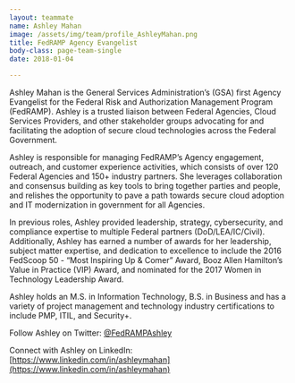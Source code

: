 ```yaml
---
layout: teammate
name: Ashley Mahan
image: /assets/img/team/profile_AshleyMahan.png
title: FedRAMP Agency Evangelist
body-class: page-team-single
date: 2018-01-04

---
```

Ashley Mahan is the General Services Administration’s (GSA) first Agency Evangelist for the Federal Risk and Authorization Management Program (FedRAMP).  Ashley is a trusted liaison between Federal Agencies, Cloud Services Providers, and other stakeholder groups advocating for and facilitating the adoption of secure cloud technologies across the Federal Government. 

Ashley is responsible for managing FedRAMP’s Agency engagement, outreach, and customer experience activities, which consists of over 120 Federal Agencies and 150+ industry partners. She leverages collaboration and consensus building as key tools to bring together parties and people, and relishes the opportunity to pave a path towards secure cloud adoption and IT modernization in government for all Agencies.

In previous roles, Ashley provided leadership, strategy, cybersecurity, and compliance expertise to multiple Federal partners (DoD/LEA/IC/Civil).  Additionally, Ashley has earned a number of awards for her leadership, subject matter expertise, and dedication to excellence to include the 2016 FedScoop 50 - “Most Inspiring Up & Comer” Award,  Booz Allen Hamilton’s Value in Practice (VIP) Award, and nominated for the 2017 Women in Technology Leadership Award.

Ashley holds an M.S. in Information Technology, B.S. in Business and has a variety of project management and technology industry certifications to include PMP, ITIL, and Security+. 

Follow Ashley on Twitter: [@FedRAMPAshley](http://twitter.com/FedRAMPAshley)

Connect with Ashley on LinkedIn: [https://www.linkedin.com/in/ashleymahan](https://www.linkedin.com/in/ashleymahan)
